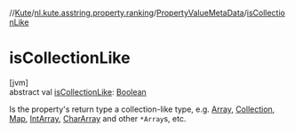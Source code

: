 //[Kute](../../../index.md)/[nl.kute.asstring.property.ranking](../index.md)/[PropertyValueMetaData](index.md)/[isCollectionLike](is-collection-like.md)

# isCollectionLike

[jvm]\
abstract val [isCollectionLike](is-collection-like.md): [Boolean](https://kotlinlang.org/api/latest/jvm/stdlib/kotlin/-boolean/index.html)

Is the property's return type a collection-like type, e.g. [Array](https://kotlinlang.org/api/latest/jvm/stdlib/kotlin/-array/index.html), [Collection](https://kotlinlang.org/api/latest/jvm/stdlib/kotlin.collections/-collection/index.html), [Map](https://kotlinlang.org/api/latest/jvm/stdlib/kotlin.collections/-map/index.html), [IntArray](https://kotlinlang.org/api/latest/jvm/stdlib/kotlin/-int-array/index.html), [CharArray](https://kotlinlang.org/api/latest/jvm/stdlib/kotlin/-char-array/index.html) and other `*Array`s, etc.
